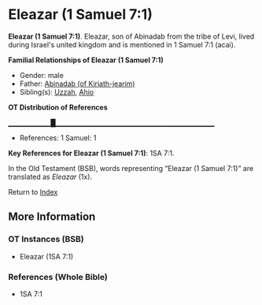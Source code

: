 # Eleazar (1 Samuel 7:1)
**Eleazar (1 Samuel 7:1)**. 
Eleazar, son of Abinadab from the tribe of Levi, lived during Israel's united kingdom and is mentioned in 1 Samuel 7:1 (acai). 




**Familial Relationships of Eleazar (1 Samuel 7:1)**


* Gender: male
* Father: [Abinadab (of Kiriath-jearim)](Abinadab.md)
* Sibling(s): [Uzzah](Uzzah.md), [Ahio](Ahio.md)


**OT Distribution of References**

▁▁▁▁▁▁▁▁█▁▁▁▁▁▁▁▁▁▁▁▁▁▁▁▁▁▁▁▁▁▁▁▁▁▁▁▁▁▁
* References: 1 Samuel: 1



**Key References for Eleazar (1 Samuel 7:1)**: 
1SA 7:1. 


In the Old Testament (BSB), words representing “Eleazar (1 Samuel 7:1)” are translated as 
*Eleazar* (1x). 




Return to [Index](00-Index.md)

## More Information

### OT Instances (BSB)

* Eleazar (1SA 7:1)



### References (Whole Bible)

* 1SA 7:1



